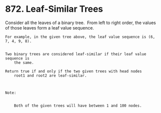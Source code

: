 # 872. Leaf-Similar Trees

Consider all the leaves of a binary tree.  From left to right order, the values of
        those leaves form a leaf value sequence.

    

    For example, in the given tree above, the leaf value sequence is (6, 7, 4, 9, 8).
    

    Two binary trees are considered leaf-similar if their leaf value sequence is
        the same.

    Return true if and only if the two given trees with head nodes
        root1 and root2 are leaf-similar.

     

    Note:

    
        Both of the given trees will have between 1 and 100 nodes.